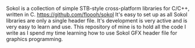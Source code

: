 Sokol is a collection of simple STB-style cross-platform libraries for C/C++, written in C. https://github.com/floooh/sokol
It's easy to set up as all Sokol libraries are only a single header file. It's development is very active and is very easy to learn and use. This repository of mine is to hold all the code I write as I spend my time learning how to use Sokol GFX header file for graphics programming.
